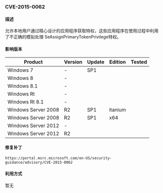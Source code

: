 ### CVE-2015-0062

#### 描述

允许本地用户通过精心设计的应用程序获取特权，这些应用程序在使用过程中利用了不正确的模拟处理 SeAssignPrimaryTokenPrivilege特权。

#### 影响版本

| Product             | Version | Update | Edition | Tested |
| ------------------- | ------- | ------ | ------- | ------ |
| Windows 7           | -       | SP1    |         |        |
| Windows 8           | -       |        |         |        |
| Windows 8.1         | -       |        |         |        |
| Windows Rt          | -       |        |         |        |
| Windows Rt 8.1      | -       |        |         |        |
| Windows Server 2008 | R2      | SP1    | itanium |        |
| Windows Server 2008 | R2      | SP1    | x64     |        |
| Windows Server 2012 | -       |        |         |        |
| Windows Server 2012 | R2      |        |         |        |

#### 修复补丁

```
https://portal.msrc.microsoft.com/en-US/security-guidance/advisory/CVE-2015-0062
```

#### 利用方式

暂无

